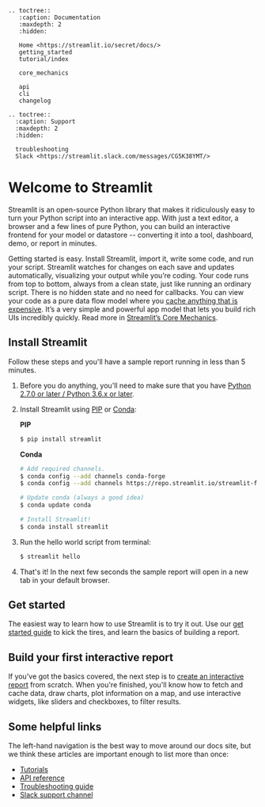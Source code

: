 ```eval_rst
.. toctree::
   :caption: Documentation
   :maxdepth: 2
   :hidden:

   Home <https://streamlit.io/secret/docs/>
   getting_started
   tutorial/index

   core_mechanics

   api
   cli
   changelog

.. toctree::
  :caption: Support
  :maxdepth: 2
  :hidden:

  troubleshooting
  Slack <https://streamlit.slack.com/messages/CG5K38YMT/>

```

# Welcome to Streamlit

Streamlit is an open-source Python library that makes it ridiculously easy to turn your Python script into an interactive app. With just a text editor, a browser and a few lines of pure Python, you can build an interactive frontend for your model or datastore -- converting it into a tool, dashboard, demo, or report in minutes.

Getting started is easy. Install Streamlit, import it, write some code, and run your script. Streamlit watches for changes on each save and updates automatically, visualizing your output while you’re coding. Your code runs from top to bottom, always from a clean state, just like running an ordinary script. There is no hidden state and no need for callbacks. You can view your code as a pure data flow model where you [cache anything that is expensive](api.md#optimize-performance). It’s a very simple and powerful app model that lets you build rich UIs incredibly quickly. Read more in [Streamlit’s Core Mechanics](core_mechanics.md).

## Install Streamlit

Follow these steps and you'll have a sample report running in less than 5 minutes.

1. Before you do anything, you'll need to make sure that you have [Python 2.7.0 or later / Python 3.6.x or later](https://www.python.org/downloads/).
2. Install Streamlit using [PIP](https://pip.pypa.io/en/stable/installing/) or [Conda](https://docs.conda.io/projects/conda/en/latest/user-guide/install/):

   **PIP**

   ```bash
   $ pip install streamlit
   ```

   **Conda**

   ```bash
   # Add required channels.
   $ conda config --add channels conda-forge
   $ conda config --add channels https://repo.streamlit.io/streamlit-forge

   # Update conda (always a good idea)
   $ conda update conda

   # Install Streamlit!
   $ conda install streamlit
   ```

3. Run the hello world script from terminal:

   ```bash
   $ streamlit hello
   ```

4. That's it! In the next few seconds the sample report will open in a new tab in your default browser.

## Get started

The easiest way to learn how to use Streamlit is to try it out. Use our [get started guide](getting_started.md) to kick the tires, and learn the basics of building a report.

## Build your first interactive report

If you've got the basics covered, the next step is to [create an interactive report](tutorial/create_an_interactive_report.md) from scratch. When you're finished, you'll know how to fetch
and cache data, draw charts, plot information on a map, and use interactive widgets, like sliders and checkboxes, to filter results.

## Some helpful links

The left-hand navigation is the best way to move around our docs site, but we think these articles are important enough to list more than once:

- [Tutorials](tutorial/index.md)
- [API reference](api.md)
- [Troubleshooting guide](troubleshooting.md)
- [Slack support channel](https://streamlit.slack.com/messages/CG5K38YMT/)
